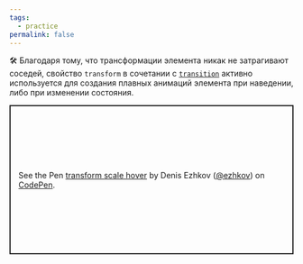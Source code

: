 ```yaml
---
tags:
  - practice
permalink: false
---
```


🛠 Благодаря тому, что трансформации элемента никак не затрагивают соседей, свойство `transform` в сочетании с [`transition`](/css/doka/transition) активно используется для создания плавных анимаций элемента при наведении, либо при изменении состояния.

<p class="codepen" data-height="265" data-theme-id="dark" data-default-tab="result" data-user="ezhkov" data-slug-hash="qBZzorM" style="height: 265px; box-sizing: border-box; display: flex; align-items: center; justify-content: center; border: 2px solid; margin: 1em 0; padding: 1em;" data-pen-title="transform scale hover">
  <span>See the Pen <a href="https://codepen.io/ezhkov/pen/qBZzorM">
  transform scale hover</a> by Denis Ezhkov (<a href="https://codepen.io/ezhkov">@ezhkov</a>)
  on <a href="https://codepen.io">CodePen</a>.</span>
</p>
<script async src="https://static.codepen.io/assets/embed/ei.js"></script>
